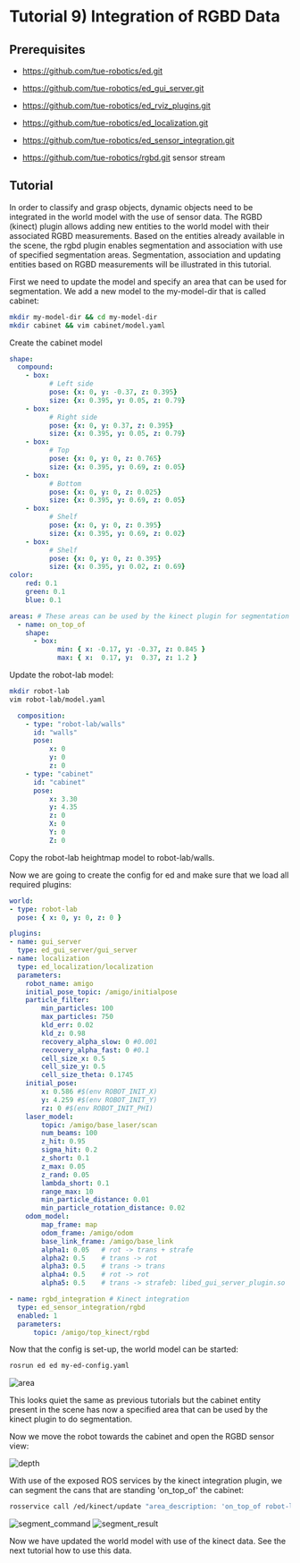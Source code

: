 # Tutorial 9) Integration of RGBD Data

## Prerequisites

- <https://github.com/tue-robotics/ed.git>
- <https://github.com/tue-robotics/ed_gui_server.git>
- <https://github.com/tue-robotics/ed_rviz_plugins.git>
- <https://github.com/tue-robotics/ed_localization.git>
- <https://github.com/tue-robotics/ed_sensor_integration.git>

- <https://github.com/tue-robotics/rgbd.git> sensor stream

## Tutorial

In order to classify and grasp objects, dynamic objects need to be integrated in the world model with the use of sensor data. The RGBD (kinect) plugin allows adding new entities to the world model with their associated RGBD measurements. Based on the entities already available in the scene, the rgbd plugin enables segmentation and association with use of specified segmentation areas.
Segmentation, association and updating entities based on RGBD measurements will be illustrated in this tutorial.

First we need to update the model and specify an area that can be used for segmentation. We add a new model to the my-model-dir that is called cabinet:

```bash
mkdir my-model-dir && cd my-model-dir
mkdir cabinet && vim cabinet/model.yaml
```

Create the cabinet model

```yaml
shape:
  compound:
    - box:
          # Left side
          pose: {x: 0, y: -0.37, z: 0.395}
          size: {x: 0.395, y: 0.05, z: 0.79}
    - box:
          # Right side
          pose: {x: 0, y: 0.37, z: 0.395}
          size: {x: 0.395, y: 0.05, z: 0.79}
    - box:
          # Top
          pose: {x: 0, y: 0, z: 0.765}
          size: {x: 0.395, y: 0.69, z: 0.05}
    - box:
          # Bottom
          pose: {x: 0, y: 0, z: 0.025}
          size: {x: 0.395, y: 0.69, z: 0.05}
    - box:
          # Shelf
          pose: {x: 0, y: 0, z: 0.395}
          size: {x: 0.395, y: 0.69, z: 0.02}
    - box:
          # Shelf
          pose: {x: 0, y: 0, z: 0.395}
          size: {x: 0.395, y: 0.02, z: 0.69}
color:
    red: 0.1
    green: 0.1
    blue: 0.1

areas: # These areas can be used by the kinect plugin for segmentation
  - name: on_top_of
    shape:
      - box:
            min: { x: -0.17, y: -0.37, z: 0.845 }
            max: { x:  0.17, y:  0.37, z: 1.2 }
```

Update the robot-lab model:

```bash
mkdir robot-lab
vim robot-lab/model.yaml
```

```yaml
  composition:
    - type: "robot-lab/walls"
      id: "walls"
      pose:
          x: 0
          y: 0
          z: 0
    - type: "cabinet"
      id: "cabinet"
      pose:
          x: 3.30
          y: 4.35
          z: 0
          X: 0
          Y: 0
          Z: 0
```

Copy the robot-lab heightmap model to robot-lab/walls.

Now we are going to create the config for ed and make sure that we load all required plugins:

```yaml
world:
- type: robot-lab
  pose: { x: 0, y: 0, z: 0 }

plugins:
- name: gui_server
  type: ed_gui_server/gui_server
- name: localization
  type: ed_localization/localization
  parameters:
    robot_name: amigo
    initial_pose_topic: /amigo/initialpose
    particle_filter:
        min_particles: 100
        max_particles: 750
        kld_err: 0.02
        kld_z: 0.98
        recovery_alpha_slow: 0 #0.001
        recovery_alpha_fast: 0 #0.1
        cell_size_x: 0.5
        cell_size_y: 0.5
        cell_size_theta: 0.1745
    initial_pose:
        x: 0.586 #$(env ROBOT_INIT_X)
        y: 4.259 #$(env ROBOT_INIT_Y)
        rz: 0 #$(env ROBOT_INIT_PHI)
    laser_model:
        topic: /amigo/base_laser/scan
        num_beams: 100
        z_hit: 0.95
        sigma_hit: 0.2
        z_short: 0.1
        z_max: 0.05
        z_rand: 0.05
        lambda_short: 0.1
        range_max: 10
        min_particle_distance: 0.01
        min_particle_rotation_distance: 0.02
    odom_model:
        map_frame: map
        odom_frame: /amigo/odom
        base_link_frame: /amigo/base_link
        alpha1: 0.05   # rot -> trans + strafe
        alpha2: 0.5    # trans -> rot
        alpha3: 0.5    # trans -> trans
        alpha4: 0.5    # rot -> rot
        alpha5: 0.5    # trans -> strafeb: libed_gui_server_plugin.so

- name: rgbd_integration # Kinect integration
  type: ed_sensor_integration/rgbd
  enabled: 1
  parameters:
      topic: /amigo/top_kinect/rgbd
```

Now that the config is set-up, the world model can be started:

```bash
rosrun ed ed my-ed-config.yaml
```

![area](img/area.png)

This looks quiet the same as previous tutorials but the cabinet entity present in the scene has now a specified area that can be used by the kinect plugin to do segmentation.

Now we move the robot towards the cabinet and open the RGBD sensor view:

![depth](img/depth.png)

With use of the exposed ROS services by the kinect integration plugin, we can segment the cans that are standing 'on_top_of' the cabinet:

```bash
rosservice call /ed/kinect/update "area_description: 'on_top_of robot-lab/cabinet'"
```

![segment_command](img/segment_command.png)
![segment_result](img/segment_result.png)

Now we have updated the world model with use of the kinect data. See the next tutorial how to use this data.
